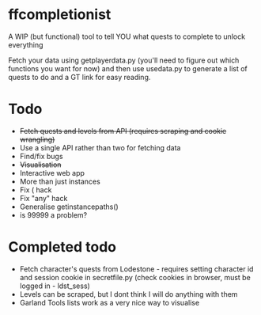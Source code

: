 # ffcompletionist
A WIP (but functional) tool to tell YOU what quests to complete to unlock everything

Fetch your data using getplayerdata.py (you'll need to figure out which functions you want for now) and then use usedata.py to generate a list of quests to do and a GT link for easy reading.

# Todo
- ~~Fetch quests and levels from API (requires scraping and cookie wrangling)~~
- Use a single API rather than two for fetching data
- Find/fix bugs
- ~~Visualisation~~
- Interactive web app
- More than just instances
- Fix ( hack
- Fix "any" hack
- Generalise getinstancepaths()
- is 99999 a problem?

# Completed todo
- Fetch character's quests from Lodestone - requires setting character id and session cookie in secretfile.py (check cookies in browser, must be logged in - ldst_sess)
- Levels can be scraped, but I dont think I will do anything with them
- Garland Tools lists work as a very nice way to visualise
